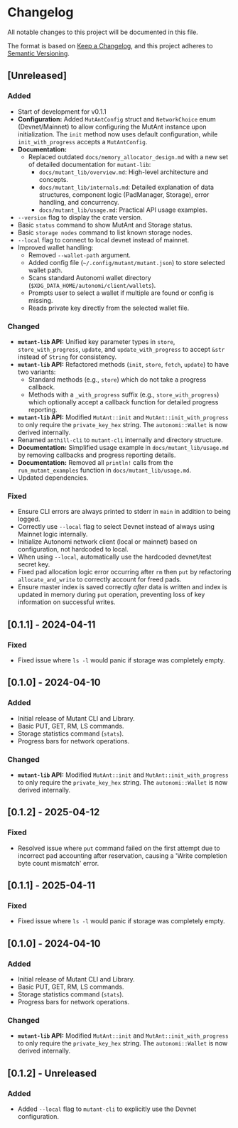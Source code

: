 # Changelog

All notable changes to this project will be documented in this file.

The format is based on [Keep a Changelog](https://keepachangelog.com/en/1.0.0/),
and this project adheres to [Semantic Versioning](https://semver.org/spec/v2.0.0.html).

## [Unreleased]

### Added
- Start of development for v0.1.1
- **Configuration:** Added `MutAntConfig` struct and `NetworkChoice` enum (Devnet/Mainnet) to allow configuring the MutAnt instance upon initialization. The `init` method now uses default configuration, while `init_with_progress` accepts a `MutAntConfig`.
- **Documentation:**
    - Replaced outdated `docs/memory_allocator_design.md` with a new set of detailed documentation for `mutant-lib`:
        - `docs/mutant_lib/overview.md`: High-level architecture and concepts.
        - `docs/mutant_lib/internals.md`: Detailed explanation of data structures, component logic (PadManager, Storage), error handling, and concurrency.
        - `docs/mutant_lib/usage.md`: Practical API usage examples.
- `--version` flag to display the crate version.
- Basic `status` command to show MutAnt and Storage status.
- Basic `storage nodes` command to list known storage nodes.
- `--local` flag to connect to local devnet instead of mainnet.
- Improved wallet handling:
  - Removed `--wallet-path` argument.
  - Added config file (`~/.config/mutant/mutant.json`) to store selected wallet path.
  - Scans standard Autonomi wallet directory (`$XDG_DATA_HOME/autonomi/client/wallets`).
  - Prompts user to select a wallet if multiple are found or config is missing.
  - Reads private key directly from the selected wallet file.

### Changed
- **`mutant-lib` API:** Unified key parameter types in `store`, `store_with_progress`, `update`, and `update_with_progress` to accept `&str` instead of `String` for consistency.
- **`mutant-lib` API:** Refactored methods (`init`, `store`, `fetch`, `update`) to have two variants:
    - Standard methods (e.g., `store`) which do not take a progress callback.
    - Methods with a `_with_progress` suffix (e.g., `store_with_progress`) which optionally accept a callback function for detailed progress reporting.
- **`mutant-lib` API:** Modified `MutAnt::init` and `MutAnt::init_with_progress` to only require the `private_key_hex` string. The `autonomi::Wallet` is now derived internally.
- Renamed `anthill-cli` to `mutant-cli` internally and directory structure.
- **Documentation:** Simplified usage example in `docs/mutant_lib/usage.md` by removing callbacks and progress reporting details.
- **Documentation:** Removed all `println!` calls from the `run_mutant_examples` function in `docs/mutant_lib/usage.md`.
- Updated dependencies.

### Fixed
- Ensure CLI errors are always printed to stderr in `main` in addition to being logged.
- Correctly use `--local` flag to select Devnet instead of always using Mainnet logic internally.
- Initialize Autonomi network client (local or mainnet) based on configuration, not hardcoded to local.
- When using `--local`, automatically use the hardcoded devnet/test secret key.
- Fixed pad allocation logic error occurring after `rm` then `put` by refactoring `allocate_and_write` to correctly account for freed pads.
- Ensure master index is saved correctly *after* data is written and index is updated in memory during `put` operation, preventing loss of key information on successful writes.

## [0.1.1] - 2024-04-11

### Fixed
- Fixed issue where `ls -l` would panic if storage was completely empty.

## [0.1.0] - 2024-04-10

### Added
- Initial release of Mutant CLI and Library.
- Basic PUT, GET, RM, LS commands.
- Storage statistics command (`stats`).
- Progress bars for network operations.

### Changed
- **`mutant-lib` API:** Modified `MutAnt::init` and `MutAnt::init_with_progress` to only require the `private_key_hex` string. The `autonomi::Wallet` is now derived internally.

## [0.1.2] - 2025-04-12
### Fixed
- Resolved issue where `put` command failed on the first attempt due to incorrect pad accounting after reservation, causing a 'Write completion byte count mismatch' error.

## [0.1.1] - 2025-04-11

### Fixed
- Fixed issue where `ls -l` would panic if storage was completely empty.

## [0.1.0] - 2024-04-10

### Added
- Initial release of Mutant CLI and Library.
- Basic PUT, GET, RM, LS commands.
- Storage statistics command (`stats`).
- Progress bars for network operations.

### Changed
- **`mutant-lib` API:** Modified `MutAnt::init` and `MutAnt::init_with_progress` to only require the `private_key_hex` string. The `autonomi::Wallet` is now derived internally.

## [0.1.2] - Unreleased

### Added
- Added `--local` flag to `mutant-cli` to explicitly use the Devnet configuration.